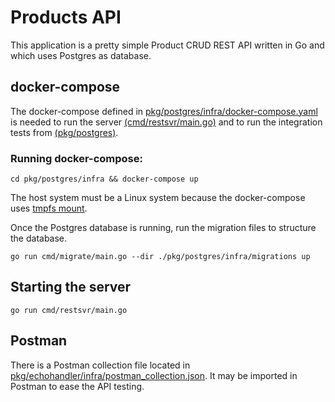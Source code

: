 # Products API

This application is a pretty simple Product CRUD REST API written in Go and which uses Postgres as database.

## docker-compose

The docker-compose defined in [pkg/postgres/infra/docker-compose.yaml](pkg/postgres/infra/docker-compose.yaml) is needed to run the server [(cmd/restsvr/main.go)](cmd/restsvr/main.go) and to run the integration tests from [(pkg/postgres)](pkg/postgres).

### Running docker-compose:

```console
cd pkg/postgres/infra && docker-compose up
```

The host system must be a Linux system because the docker-compose uses [tmpfs mount](https://docs.docker.com/storage/tmpfs/).

Once the Postgres database is running, run the migration files to structure the database.

```console
go run cmd/migrate/main.go --dir ./pkg/postgres/infra/migrations up
```

## Starting the server

```console
go run cmd/restsvr/main.go
```

## Postman

There is a Postman collection file located in [pkg/echohandler/infra/postman_collection.json](pkg/echohandler/infra/postman_collection.json). It may be imported in Postman to ease the API testing.
